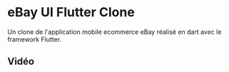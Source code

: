 # eBay UI Flutter Clone

Un clone de l'application mobile ecommerce eBay réalisé en dart avec le framework Flutter.

## Vidéo


